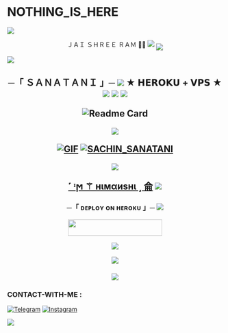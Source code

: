 # NOTHING_IS_HERE



<img src="https://user-images.githubusercontent.com/73097560/115834477-dbab4500-a447-11eb-908a-139a6edaec5c.gif">
<p align="center">
ＪＡＩ ＳＨＲＥＥ ＲＡＭ 🚩🚩
<img src="https://user-images.githubusercontent.com/73097560/115834477-dbab4500-a447-11eb-908a-139a6edaec5c.gif">
<!--
**Sachinxsanatani/sachinxsanatani** is a ✨ _special_ ✨ repository because its `README.md` (this file) appears on your GitHub profile.


<p align="center">
    <b>ᴠɪsɪᴛᴏʀs</b><br>
 -->    <img align="middle" src="https://profile-counter.glitch.me/Sachinxsanatani/count.svg" />
</p>



<img src="https://user-images.githubusercontent.com/73097560/115834477-dbab4500-a447-11eb-908a-139a6edaec5c.gif">
<h2 align="center">
    ─「 ＳＡＮＡＴＡＮＩ 」─

<img src="https://user-images.githubusercontent.com/73097560/115834477-dbab4500-a447-11eb-908a-139a6edaec5c.gif">
★ 𝗛𝗘𝗥𝗢𝗞𝗨 + 𝗩𝗣𝗦 ★

<img src="https://user-images.githubusercontent.com/73097560/115834477-dbab4500-a447-11eb-908a-139a6edaec5c.gif">
<img src="https://telegra.ph/file/253891e197cf5188c68b3.jpg"> 

<img src="https://user-images.githubusercontent.com/73097560/115834477-dbab4500-a447-11eb-908a-139a6edaec5c.gif">

![Readme Card](https://github-readme-stats.vercel.app/api/pin/?username=SACHINxSANATANI&repo=SANATANI-X-MUSIC&theme=flag-india)

<img src="https://user-images.githubusercontent.com/73097560/115834477-dbab4500-a447-11eb-908a-139a6edaec5c.gif">

[![GIF](https://github.com/SachinxSanatani/Sanatanixxmusic/blob/main/SACHINXSANATANI/.gif)](https://github.com/SachinxSanatani)
   [![SACHIN_SANATANI](https://github-stats-alpha.vercel.app/api?username=sachinxsanatani "SHREE_SANATANI")](https://github-stats-alpha.vercel.app/api?username=sachinxsanatani "SHREE_SANATANI")

<img src="https://user-images.githubusercontent.com/73097560/115834477-dbab4500-a447-11eb-908a-139a6edaec5c.gif">

**[˹ ᶦϻ‌ ⁣⁤⚚ нιмαиѕнι ˼ 侖](https://t.me/HIMANSHI_MUSIC_BOT)**
<img src="https://user-images.githubusercontent.com/73097560/115834477-dbab4500-a447-11eb-908a-139a6edaec5c.gif">

<h3 align="center">
    ─「 ᴅᴇᴩʟᴏʏ ᴏɴ ʜᴇʀᴏᴋᴜ 」─

<img src="https://user-images.githubusercontent.com/73097560/115834477-dbab4500-a447-11eb-908a-139a6edaec5c.gif">

<p align="center"><a href="https://dashboard.heroku.com/new?template=https://github.com/EgoBots/SapnaMusic"> <img src="https://img.shields.io/badge/Deploy%20On%20Heroku-bringle?style=for-the-badge&logo=heroku" width="220" height="38.45"/></a></p>
<p align="center"><a href="https://dashboard.heroku.com/new?template=https://github.com/Its-my-edit/SANATANI-X-MUSIC"> <img 
                                                                                                                          <img src="https://user-images.githubusercontent.com/73097560/115834477-dbab4500-a447-11eb-908a-139a6edaec5c.gif">     
                                                                                                                               
<p align="center">
<a href="https://telegram.me/SHREE_SANATANI"><img src="https://img.shields.io/badge/-☆ SACHIN%20 ☆-blue.svg?style=for-the-badge&logo=Telegram"></a>
</p>
<h3 align="center">

<img src="https://user-images.githubusercontent.com/73097560/115834477-dbab4500-a447-11eb-908a-139a6edaec5c.gif">

### CONTACT-WITH-ME :
<a href="https://t.me/V_VIP_OWNER"><img title="Telegram" src="https://img.shields.io/badge/Telegram-%23000000.svg?&style=for-the-badge&logo=telegram&logoColor=61DAFB"></a>
<a href="https://www.instagram.com/mr_sachin_sanatani"><img title="Instagram" src="https://img.shields.io/badge/instagram-%23E4405F.svg?&style=for-the-badge&logo=instagram&logoColor=white"></a>


<img src="https://user-images.githubusercontent.com/73097560/115834477-dbab4500-a447-11eb-908a-139a6edaec5c.gif">

